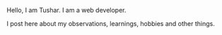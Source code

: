 Hello, I am Tushar. I am a web developer. 

I post here about my observations, learnings, hobbies and other things. 
